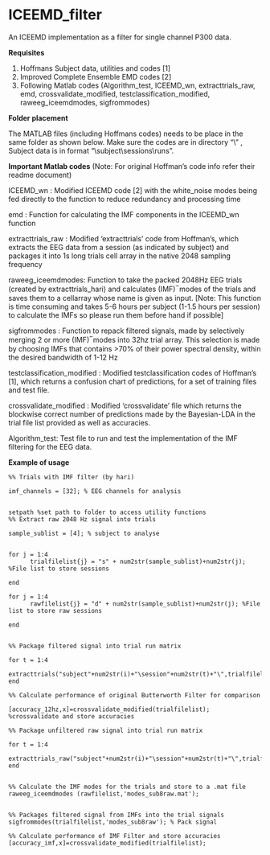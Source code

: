 # ICEEMD_filter
An ICEEMD implementation as a filter for single channel P300 data.

**Requisites**

1.	Hoffmans Subject data, utilities and codes [1]
2.	Improved Complete Ensemble EMD codes [2]
3.	Following Matlab codes (Algorithm_test,  ICEEMD_wn, extracttrials_raw, emd, crossvalidate_modified, testclassification_modified,  raweeg_iceemdmodes, sigfrommodes)


**Folder placement**

The MATLAB files (including Hoffmans codes) needs to be place in the same folder as shown below.
Make sure the codes are in directory “\” , Subject data is in format “\subject\sessions\runs”.

**Important Matlab codes** 
(Note: For original Hoffman’s code info refer their readme document)

ICEEMD_wn : Modified ICEEMD code [2] with the white_noise modes being fed directly to the function to reduce redundancy and processing time
	
emd :  Function for calculating the IMF components in the ICEEMD_wn function
	
extracttrials_raw : Modified ‘extracttrials’ code from Hoffman’s, which extracts the EEG data from a session (as indicated by subject) and packages it into 1s long trials cell array in the native 2048 sampling frequency
	
raweeg_iceemdmodes: Function to take the packed 2048Hz EEG trials (created by extracttrials_hari) and calculates (IMF) ̅ modes of the trials and saves them to a cellarray whose name is given as input. [Note: This function is time consuming and takes 5-6 hours per subject (1-1.5 hours per session) to calculate the IMFs so please run them before hand if possible]
	 
sigfrommodes : Function to repack filtered signals, made by selectively merging 2 or more (IMF) ̅ modes into 32hz trial array. This selection is made by choosing IMFs that contains >70% of their power spectral density, within the desired bandwidth of 1-12 Hz
	
testclassification_modified : Modified testclassification codes of Hoffman’s [1], which returns a confusion chart of predictions, for a set of training files and test file.

crossvalidate_modified : Modified ‘crossvalidate’ file which returns the blockwise correct number of predictions made by the Bayesian-LDA in the trial file list provided as well as accuracies.
	
Algorithm_test: Test file to run and test the implementation of the IMF filtering for the EEG data.
  
**Example of usage**

	%% Trials with IMF filter (by hari) 

	imf_channels = [32]; % EEG channels for analysis


	setpath %set path to folder to access utility functions
	%% Extract raw 2048 Hz signal into trials

	sample_sublist = [4]; % subject to analyse


	for j = 1:4
	      trialfilelist{j} = "s" + num2str(sample_sublist)+num2str(j); %File list to store sessions

	end

	for j = 1:4
	      rawfilelist{j} = "d" + num2str(sample_sublist)+num2str(j); %File list to store raw sessions

	end


	%% Package filtered signal into trial run matrix

	for t = 1:4
	    extracttrials("subject"+num2str(i)+"\session"+num2str(t)+"\",trialfilelist{t})
	end

	%% Calculate performance of original Butterworth Filter for comparison

	[accuracy_12hz,x]=crossvalidate_modified(trialfilelist); %crossvalidate and store accuracies

	%% Package unfiltered raw signal into trial run matrix

	for t = 1:4
	    extracttrials_raw("subject"+num2str(i)+"\session"+num2str(t)+"\",trialfilelist{t})
	end


	%% Calculate the IMF modes for the trials and store to a .mat file
	raweeg_iceemdmodes (rawfilelist,'modes_sub8raw.mat');


	%% Packages filtered signal from IMFs into the trial signals
	sigfrommodes(trialfilelist,'modes_sub8raw'); % Pack signal

	%% Calculate performance of IMF Filter and store accuracies
	[accuracy_imf,x]=crossvalidate_modified(trialfilelist); 



